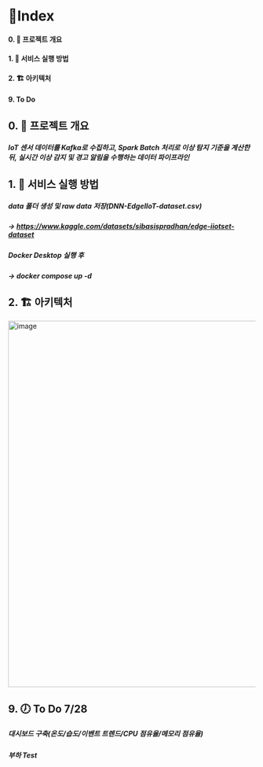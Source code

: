

# 🔖Index
#### 0. 📂 프로젝트 개요
#### 1. 🚀 서비스 실행 방법 
#### 2. 🏗️ 아키텍처 
#### 9. To Do

## 0. 📂 프로젝트 개요
#####     IoT 센서 데이터를 Kafka로 수집하고, Spark Batch 처리로 이상 탐지 기준을 계산한 뒤, 실시간 이상 감지 및 경고 알림을 수행하는 데이터 파이프라인

## 1. 🚀 서비스 실행 방법 
#####     data 폴더 생성 및 raw data 저장(DNN-EdgeIIoT-dataset.csv)
#####      → https://www.kaggle.com/datasets/sibasispradhan/edge-iiotset-dataset
#####     Docker Desktop 실행 후 
#####      → docker compose up -d 

## 2. 🏗️ 아키텍처 
<img width="1119" height="745" alt="image" src="https://github.com/user-attachments/assets/eda28d74-9633-44e1-b10a-219d76ce2a68" />


## 9. 🕖 To Do 7/28
#####     대시보드 구축(온도/습도/이벤트 트렌드/CPU 점유율/메모리 점유율)
#####     부하 Test
